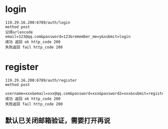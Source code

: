 # login

```
119.29.16.200:6789/auth/login
method post
记得urlencode
email=123@qq.com&password=123&remember_me=y&submit=login
成功 返回 ok http_code 200
失败返回 fail http_code 200
```

# register 

```
119.29.16.200:6789/auth/register
method post

username=xxx&email=xxx@qq.com&password=xxx&password2=xxx&submit=register
成功 返回 ok http_code 200
失败返回 fail http_code 200
```


## 默认已关闭邮箱验证，需要打开再说
